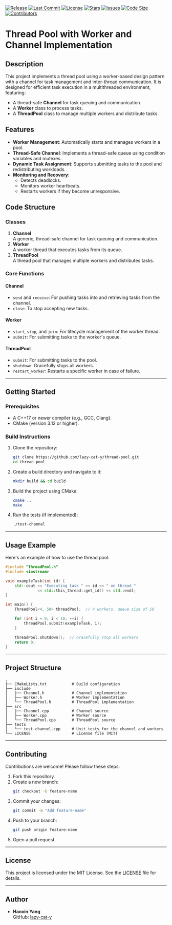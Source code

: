 [![Release](https://img.shields.io/badge/Release-v1.0.0-blueviolet?style=flat-square)](https://github.com/lazy-cat-y/thread-pool/releases)
[![Last Commit](https://img.shields.io/badge/Last%20Commit-November%202024-brightgreen?style=flat-square)](https://github.com/lazy-cat-y/thread-pool/commits)
[![License](https://img.shields.io/badge/License-MIT-red?style=flat-square)](https://opensource.org/licenses/MIT)
[![Stars](https://img.shields.io/github/stars/lazy-cat-y/thread-pool?style=flat-square)](https://github.com/lazy-cat-y/thread-pool/stargazers)
[![Issues](https://img.shields.io/github/issues/lazy-cat-y/thread-pool?style=flat-square)](https://github.com/lazy-cat-y/thread-pool/issues)
[![Code Size](https://img.shields.io/github/languages/code-size/lazy-cat-y/thread-pool?style=flat-square)](https://github.com/lazy-cat-y/thread-pool)
[![Contributors](https://img.shields.io/github/contributors/lazy-cat-y/thread-pool?style=flat-square)](https://github.com/lazy-cat-y/thread-pool/graphs/contributors)


# **Thread Pool with Worker and Channel Implementation**

## **Description**
This project implements a thread pool using a worker-based design pattern with a channel for task management and inter-thread communication. It is designed for efficient task execution in a multithreaded environment, featuring:

- A thread-safe **Channel** for task queuing and communication.
- A **Worker** class to process tasks.
- A **ThreadPool** class to manage multiple workers and distribute tasks.

## **Features**
- **Worker Management**: Automatically starts and manages workers in a pool.
- **Thread-Safe Channel**: Implements a thread-safe queue using condition variables and mutexes.
- **Dynamic Task Assignment**: Supports submitting tasks to the pool and redistributing workloads.
- **Monitoring and Recovery**:
  - Detects deadlocks.
  - Monitors worker heartbeats.
  - Restarts workers if they become unresponsive.

## **Code Structure**
### **Classes**
1. **Channel**  
   A generic, thread-safe channel for task queuing and communication.
2. **Worker**  
   A worker thread that executes tasks from its queue.
3. **ThreadPool**  
   A thread pool that manages multiple workers and distributes tasks.

### **Core Functions**
#### Channel
- `send` and `receive`: For pushing tasks into and retrieving tasks from the channel.
- `close`: To stop accepting new tasks.

#### Worker
- `start`, `stop`, and `join`: For lifecycle management of the worker thread.
- `submit`: For submitting tasks to the worker's queue.

#### ThreadPool
- `submit`: For submitting tasks to the pool.
- `shutdown`: Gracefully stops all workers.
- `restart_worker`: Restarts a specific worker in case of failure.

---

## **Getting Started**

### **Prerequisites**
- A C++17 or newer compiler (e.g., GCC, Clang).
- CMake (version 3.12 or higher).

### **Build Instructions**
1. Clone the repository:
   ```bash
   git clone https://github.com/lazy-cat-y/thread-pool.git
   cd thread-pool
   ```

2. Create a build directory and navigate to it:
   ```bash
   mkdir build && cd build
   ```

3. Build the project using CMake:
   ```bash
   cmake ..
   make
   ```

4. Run the tests (if implemented):
   ```bash
   ./test-channel
   ```

---

## **Usage Example**
Here's an example of how to use the thread pool:

```cpp
#include "ThreadPool.h"
#include <iostream>

void exampleTask(int id) {
    std::cout << "Executing task " << id << " on thread " 
              << std::this_thread::get_id() << std::endl;
}

int main() {
    ThreadPool<4, 50> threadPool;  // 4 workers, queue size of 50

    for (int i = 0; i < 10; ++i) {
        threadPool.submit(exampleTask, i);
    }

    threadPool.shutdown();  // Gracefully stop all workers
    return 0;
}
```

---

## **Project Structure**
```
.
├── CMakeLists.txt           # Build configuration
├── include
│   ├── Channel.h            # Channel implementation
│   ├── Worker.h             # Worker implementation
│   └── ThreadPool.h         # ThreadPool implementation
├── src
│   ├── Channel.cpp          # Channel source
│   ├── Worker.cpp           # Worker source
│   └── ThreadPool.cpp       # ThreadPool source
├── tests
│   └── test-channel.cpp     # Unit tests for the channel and workers
└── LICENSE                  # License file (MIT)
```

---

## **Contributing**
Contributions are welcome! Please follow these steps:
1. Fork this repository.
2. Create a new branch:
   ```bash
   git checkout -b feature-name
   ```
3. Commit your changes:
   ```bash
   git commit -m "Add feature-name"
   ```
4. Push to your branch:
   ```bash
   git push origin feature-name
   ```
5. Open a pull request.

---

## **License**
This project is licensed under the MIT License. See the [LICENSE](LICENSE) file for details.

---

## **Author**
- **Haoxin Yang**  
  GitHub: [lazy-cat-y](https://github.com/lazy-cat-y)
